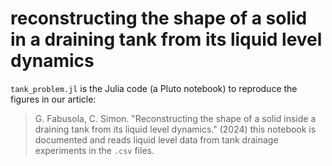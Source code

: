 # reconstructing the shape of a solid in a draining tank from its liquid level dynamics

`tank_problem.jl` is the Julia code (a Pluto notebook) to reproduce the figures in our article:
> G. Fabusola, C. Simon. "Reconstructing the shape of a solid inside a draining tank from its liquid level dynamics." (2024)
this notebook is documented and reads liquid level data from tank drainage experiments in the `.csv` files.

